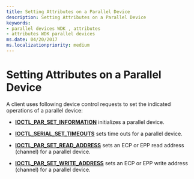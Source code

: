```yaml
---
title: Setting Attributes on a Parallel Device
description: Setting Attributes on a Parallel Device
keywords:
- parallel devices WDK , attributes
- attributes WDK parallel devices
ms.date: 04/20/2017
ms.localizationpriority: medium
---
```


# Setting Attributes on a Parallel Device





A client uses following device control requests to set the indicated operations of a parallel device:

-   [**IOCTL\_PAR\_SET\_INFORMATION**](/windows-hardware/drivers/ddi/ntddpar/ni-ntddpar-ioctl_par_set_information) initializes a parallel device.

-   [**IOCTL\_SERIAL\_SET\_TIMEOUTS**](/windows-hardware/drivers/ddi/ntddser/ni-ntddser-ioctl_serial_set_timeouts) sets time outs for a parallel device.

-   [**IOCTL\_PAR\_SET\_READ\_ADDRESS**](/windows-hardware/drivers/ddi/ntddpar/ni-ntddpar-ioctl_par_set_read_address) sets an ECP or EPP read address (channel) for a parallel device.

-   [**IOCTL\_PAR\_SET\_WRITE\_ADDRESS**](/windows-hardware/drivers/ddi/ntddpar/ni-ntddpar-ioctl_par_set_write_address) sets an ECP or EPP write address (channel) for a parallel device.

 

